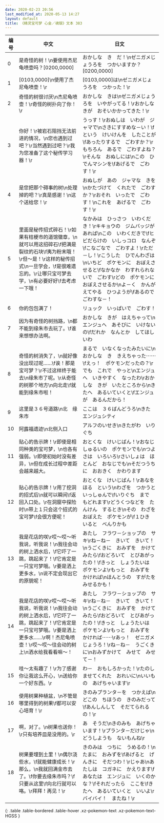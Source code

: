 ```yaml
---
date: 2020-02-23 20:56
last_modified_at: 2020-05-13 14:27
layout: default
title: 《精灵宝可梦 心金／魂银》文本 383
---
```

| 编号 | 中文 | 日文 |
| ---- | ---- | ---- |
| 0 | 是奇怪的树！\n要使用杰尼龟喷壶吗？[0200,0000] | おかしな　き　だ！\nゼニガメじょうろを　つかいますか？[0200,0000] |
| 1 | [0103,0000]\n使用了杰尼龟喷壶！\r | [0103,0000]は\nゼニガメじょうろを　つかった！\r |
| 2 | 奇怪的树很讨厌\n杰尼龟喷壶！\r奇怪的树扑向了你！\r | おかしな　きは\nゼニガメじょうろを　いやがってる！\rおかしな　きが　おそいかかってきた！\r |
| 3 | 你好！\r被岩石阻挡无法前进的情况，\n您也遇到过吧？\r当然遇到过吧？\r我为您准备了这个秘传学习器！\r | うっす！\rおぬしは　いわが　ジャマで\nさきにすすめな－い！\fという　けいけんを　したことが\fあったりするで　ごわすか？\rもちろん　あるで　ごわすよね？\rそんな　おぬしには\nこの　ひでんマシンを\fあげるで　ごわす！\r |
| 4 | 是您把那个碍事的树\n处理掉的吧？\r真是感谢！\n这个送给您！\r | おぬしが　あの　ジャマな　きを\nかたづけて　くれたで　ごわすか？\rおそれ　いったで　ごわす！\nこれを　あげるで　ごわす！\r |
| 5 | 里面是秘传招式碎石！\r如果有桔梗市的道馆徽章，\n就可以用这招碎石\f把满是裂纹的石块\f夷为粉末哦！\r但～是！\r这样的秘传招式\n一旦学会，\f是很难遗忘的。\r让哪只宝可梦去学，\n有必要好好\f去考虑一下哦！ | なかみは　ひっさつ　いわくだき！\rキキョウの　ジムバッジが　あれば\nこの　いわくだきで\fヒビだらけの　いしっコロ　なんぞ\fこなごなで　ごわすよ！\rただ－し！\rこうした　ひでんわざは\nいちど　ポケモンに　おぼえさせると\fなかなか　わすれられないで　ごわす\rどの　ポケモンに　おぼえさせるか\nよ－く　かんがえてやる　ひつようが\fあるので　ごわすな－！ |
| 6 | 你的包包满了！ | リュック　いっぱいで　ごわす！ |
| 7 | 因为有奇怪的树挡路，\n都不能到缘朱市去玩了。\f谁来想想办法啊。 | おかしな　きが　はえちゃって\nエンジュへ　あそびに　いけないの\fだれか　なんとか　してほしいわ |
| 8 | 奇怪的树消失了，\n就好像没出现过呢……\f诶！那是宝可梦？\r不过这样终于能去\n缘朱市了呢。\r从奇怪的树那个地方\n向北走\f就能到缘朱市啦！ | まるで　いなくなったみたいに\nおかしな　き　きえちゃった⋯⋯\fえっ！　ポケモンだったの？\rでも　これで　やっと\nエンジュへ　いきやすく　なったわ\rおかしな　きが　いたところから\nきたへ　あるいていくと\fエンジュが　あるんだから！ |
| 9 | 这里是３６号道路\n北　缘朱市 | ここは　３６ばんどうろ\nきた　エンジュシティ |
| 10 | 阿露福遗迹\n北侧入口 | アルフのいせき\nきたがわ　いりぐち |
| 11 | 贴心的告示牌！\r即使是相同种类的宝可梦，\n也各有强弱。\r即使初始时没有差异，\n但在成长过程中差距会越来越大。 | おとくな　けいじばん！\rおなじ　しゅるいの　ポケモンでも\nつよさは　いろいろ\rさいしょは　ほとんど　おなじでも\nそだつうちに　おおきく　かわります |
| 12 | 贴心的告示牌！\r用了挖洞的招式后\n就可以瞬间\f返回入口处。\r在洞窟中探险时\n带上１只会这个招式的宝可梦\f会很方便呢！ | おとくな　けいじばん！\rあなをほる　という\nわざを　つかうと　いっしゅんで\fいりぐち　まで　もどれます\rどうくつなどを　たんけん　するとき\nその　わざを　おぼえた　ポケモンが\f１ひき　いると　べんりかも |
| 13 | 我是花店的咲\r哎～哎～听我说，听我说！\n我往会动的树上洒水后，\f它吓了一跳，跳起来了！\f它肯定是一只宝可梦哦。\r要是洒上更多水，\n说不定会现出它的原貌呢！ | あたし　フラワ－ショップの　サキ\rね－ね－　きいて　きいて！\nうごくきに　おみずを　かけてみたら\fおどろいて　とびあがったの！\fきっと　しょうたいは　ポケモンよ\rもっと　おみずを　かければ\nほんとうの　すがたを　みせるかも！ |
| 14 | 我是花店的咲\r哎～哎～听我说，听我说！\n我往会动的树上洒水后，\f它吓了一跳，跳起来了！\f它肯定是一只宝可梦哦。\r要是洒上更多水……\r啊！杰尼龟喷壶！\r哎～哎～往会动的树上\n洒水给我看看嘛～！ | あたし　フラワ－ショップの　サキ\rね－ね－　きいて　きいて！\nうごくきに　おみずを　かけてみたら\fおどろいて　とびあがったの！\fきっと　しょうたいは　ポケモンよ\rもっと　おみずを　かければ⋯⋯\rあっ！　ゼニガメじょうろ！\rね－ね－　うごくきに\nおみずかけて　みせて　みせて－！ |
| 15 | 哇～太有趣了！\r为了感谢你让我这么开心，\n送给你一个好东西。\r | わ－　おもしろかった！\rたのしませてくれた　おれいに\nいいもの　あげちゃいます\r |
| 16 | 使用树果种植盆，\n不管是哪里得到的树果\f都可以安心培育！\r | きのみプランタ－を　つかえば\nどこの　ちほうの　きのみだって\fあんしんして　そだてられるの！\r |
| 17 | 啊，对了。\n树果也送你！\r只有培养皿是没用的。\r | あ　そうだ\nきのみも　あげちゃいます！\rプランタ－だけじゃ\nどうしようも　ないもんね\r |
| 18 | 树果要埋到土里！\n偶尔浇些水，\f就能健康成长！\r那么，\n我就回满金市去了。\f你要去缘朱市吗？\f只要从这里\f向北行就可以咯。\r拜拜！再见！\r | きのみは　つちに　うめるの！\nたまに　おみずを\fあげると　げんきに　そだつわ！\rじゃあ\nあたしは　コガネに　かえります\fあなたは　エンジュに　いくのかな？\fそれだったら　ここを\fきたへ　あるいていくと　いいよ\rバイバイ！　またね！\r |
{: .table .table-bordered .table-hover .xz-pokemon-text .xz-pokemon-text-HGSS }